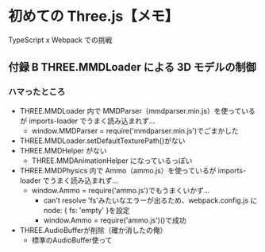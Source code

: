 # 初めての Three.js【メモ】

TypeScript x Webpack での挑戦

## 付録 B THREE.MMDLoader による 3D モデルの制御

### ハマったところ

- THREE.MMDLoader 内で MMDParser（mmdparser.min.js）を使っているが imports-loader でうまく読み込まれず…
  - window.MMDParser = require('mmdparser.min.js')でごまかした
- THREE.MMDLoader.setDefaultTexturePath()がない
- THREE.MMDHelper がない
  - THREE.MMDAnimationHelper になっているっぽい
- THREE.MMDPhysics 内で Ammo（ammo.js）を使っているが imports-loader でうまく読み込まれず…
  - window.Ammo = require('ammo.js')でもうまくいかず…
    - can't resolve 'fs'みたいなエラーが出るため、webpack.config.js に node: { fs: 'empty' }を設定
    - window.Ammo = require('ammo.js')()で成功
- THREE.AudioBufferが削除（確か消したの俺）
  - 標準のAudioBuffer使って